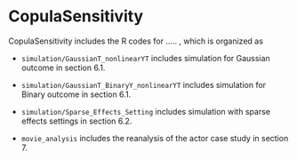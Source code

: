 
<!-- README.md is generated from README.Rmd. Please edit that file -->

# CopulaSensitivity

CopulaSensitivity includes the R codes for ….. , which is organized as

  - `simulation/GaussianT_nonlinearYT` includes simulation for Gaussian
    outcome in section 6.1.

  - `simulation/GaussianT_BinaryY_nonlinearYT` includes simulation for
    Binary outcome in section 6.1.

  - `simulation/Sparse_Effects_Setting` includes simulation with sparse
    effects settings in section 6.2.

  - `movie_analysis` includes the reanalysis of the actor case study in
    section 7.

